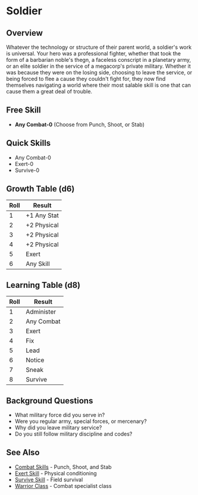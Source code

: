 # Soldier

## Overview
Whatever the technology or structure of their parent world, a soldier's work is universal. Your hero was a professional fighter, whether that took the form of a barbarian noble's thegn, a faceless conscript in a planetary army, or an elite soldier in the service of a megacorp's private military. Whether it was because they were on the losing side, choosing to leave the service, or being forced to flee a cause they couldn't fight for, they now find themselves navigating a world where their most salable skill is one that can cause them a great deal of trouble.

## Free Skill
- **Any Combat-0** (Choose from Punch, Shoot, or Stab)

## Quick Skills
- Any Combat-0
- Exert-0
- Survive-0

## Growth Table (d6)
| Roll | Result |
|------|--------|
| 1 | +1 Any Stat |
| 2 | +2 Physical |
| 3 | +2 Physical |
| 4 | +2 Physical |
| 5 | Exert |
| 6 | Any Skill |

## Learning Table (d8)
| Roll | Result |
|------|--------|
| 1 | Administer |
| 2 | Any Combat |
| 3 | Exert |
| 4 | Fix |
| 5 | Lead |
| 6 | Notice |
| 7 | Sneak |
| 8 | Survive |

## Background Questions
- What military force did you serve in?
- Were you regular army, special forces, or mercenary?
- Why did you leave military service?
- Do you still follow military discipline and codes?

## See Also
- [Combat Skills](../skills/combat-skills.md) - Punch, Shoot, and Stab
- [Exert Skill](../skills/exert.md) - Physical conditioning
- [Survive Skill](../skills/survive.md) - Field survival
- [Warrior Class](../classes/warrior.md) - Combat specialist class